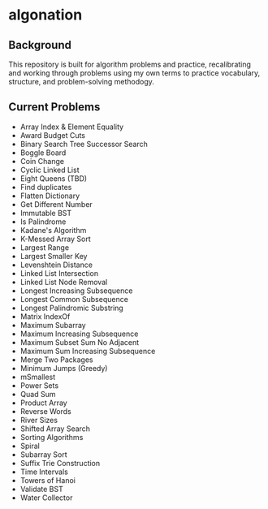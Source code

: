 # algonation

## Background
This repository is built for algorithm problems and practice, recalibrating and working through problems using my own terms to practice vocabulary, structure, and problem-solving methodogy.

## Current Problems
- Array Index & Element Equality
- Award Budget Cuts
- Binary Search Tree Successor Search
- Boggle Board
- Coin Change
- Cyclic Linked List
- Eight Queens (TBD)
- Find duplicates
- Flatten Dictionary
- Get Different Number
- Immutable BST
- Is Palindrome
- Kadane's Algorithm
- K-Messed Array Sort
- Largest Range
- Largest Smaller Key
- Levenshtein Distance
- Linked List Intersection
- Linked List Node Removal
- Longest Increasing Subsequence
- Longest Common Subsequence
- Longest Palindromic Substring
- Matrix IndexOf
- Maximum Subarray
- Maximum Increasing Subsequence
- Maximum Subset Sum No Adjacent
- Maximum Sum Increasing Subsequence
- Merge Two Packages
- Minimum Jumps (Greedy)
- mSmallest
- Power Sets
- Quad Sum
- Product Array
- Reverse Words
- River Sizes
- Shifted Array Search
- Sorting Algorithms
- Spiral
- Subarray Sort
- Suffix Trie Construction
- Time Intervals
- Towers of Hanoi
- Validate BST
- Water Collector
